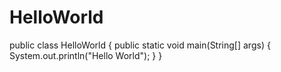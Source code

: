 # HelloWorld
public class HelloWorld {
  public static void main(String[] args) {
    System.out.println("Hello World");
  }
}
